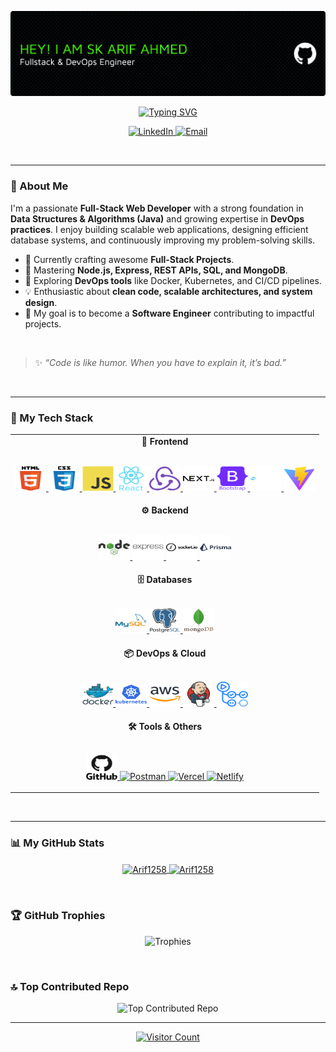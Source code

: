 <p align="center">
  <img src="./github-header-banner.png" alt="Header Banner">
</p>

<p align="center">
  <a href="https://git.io/typing-svg"><img src="https://readme-typing-svg.herokuapp.com?font=Fira+Code&size=28&pause=1000&color=61DAFB&center=true&vCenter=true&width=435&lines=Hi+there%2C+I'm+Sk+Arif+Ahmed+%F0%9F%91%8B;A+passionate+Full-Stack+Developer;A+Java+%26+DSA+Enthusiast;A+lifelong+learner." alt="Typing SVG"></a>
</p>

<p align="center">
  <a href="https://linkedin.com/in/skarifahmed" target="_blank">
    <img src="https://img.shields.io/badge/LinkedIn-%230077B5.svg?style=for-the-badge&logo=linkedin&logoColor=white" alt="LinkedIn">
  </a>
  <a href="mailto:skarifahmedofficial@gmail.com" target="_blank">
    <img src="https://img.shields.io/badge/Email-D14836?style=for-the-badge&logo=gmail&logoColor=white" alt="Email">
  </a>
</p>

<br>

---

### 💫 About Me

I'm a passionate **Full-Stack Web Developer** with a strong foundation in **Data Structures & Algorithms (Java)** and growing expertise in **DevOps practices**. I enjoy building scalable web applications, designing efficient database systems, and continuously improving my problem-solving skills.

- 🔭 Currently crafting awesome **Full-Stack Projects**.
- 🌱 Mastering **Node.js, Express, REST APIs, SQL, and MongoDB**.
- 🚀 Exploring **DevOps tools** like Docker, Kubernetes, and CI/CD pipelines.
- 💡 Enthusiastic about **clean code, scalable architectures, and system design**.
- 🎯 My goal is to become a **Software Engineer** contributing to impactful projects.

<br>

> ✨ *“Code is like humor. When you have to explain it, it’s bad.”*

<br>

---

### 🚀 My Tech Stack

<table>
  <tr>
    <td align="center" width="100%">
      <strong>🎨 Frontend</strong><br><br>
      <p align="center">
        <a href="https://developer.mozilla.org/en-US/docs/Web/HTML">
          <img src="https://raw.githubusercontent.com/devicons/devicon/master/icons/html5/html5-original-wordmark.svg" alt="HTML5" width="50" height="40"/>
        </a>
        <a href="https://developer.mozilla.org/en-US/docs/Web/CSS">
          <img src="https://raw.githubusercontent.com/devicons/devicon/master/icons/css3/css3-original-wordmark.svg" alt="CSS3" width="50" height="40"/>
        </a>
        <a href="https://developer.mozilla.org/en-US/docs/Web/JavaScript">
          <img src="https://raw.githubusercontent.com/devicons/devicon/master/icons/javascript/javascript-original.svg" alt="JavaScript" width="50" height="40"/>
        </a>
        <a href="https://reactjs.org/">
          <img src="https://raw.githubusercontent.com/devicons/devicon/master/icons/react/react-original-wordmark.svg" alt="React" width="50" height="40"/>
        </a>
        <a href="https://redux.js.org/">
          <img src="https://raw.githubusercontent.com/devicons/devicon/master/icons/redux/redux-original.svg" alt="Redux" width="50" height="40"/>
        </a>
        <a href="https://nextjs.org/">
          <img src="https://raw.githubusercontent.com/devicons/devicon/master/icons/nextjs/nextjs-original-wordmark.svg" alt="Next.js" width="50" height="40" style="background-color: white; border-radius: 5px;"/>
        </a>
        <a href="https://getbootstrap.com/">
          <img src="https://raw.githubusercontent.com/devicons/devicon/master/icons/bootstrap/bootstrap-plain-wordmark.svg" alt="Bootstrap" width="50" height="40"/>
        </a>
        <a href="https://tailwindcss.com/">
          <img src="https://raw.githubusercontent.com/devicons/devicon/master/icons/tailwindcss/tailwindcss-original-wordmark.svg" alt="Tailwind CSS" width="50" height="40"/>
        </a>
        <a href="https://vitejs.dev/">
          <img src="https://raw.githubusercontent.com/devicons/devicon/master/icons/vitejs/vitejs-original.svg" alt="Vite" width="50" height="40"/>
        </a>
      </p>
    </td>
  </tr>
  <tr>
    <td align="center" width="100%">
      <strong>⚙️ Backend</strong><br><br>
      <p align="center">
        <a href="https://nodejs.org/en/">
          <img src="https://raw.githubusercontent.com/devicons/devicon/master/icons/nodejs/nodejs-original-wordmark.svg" alt="Node.js" width="50" height="40"/>
        </a>
        <a href="https://expressjs.com/">
          <img src="https://raw.githubusercontent.com/devicons/devicon/master/icons/express/express-original-wordmark.svg" alt="Express.js" width="50" height="40" style="background-color: white; border-radius: 5px;"/>
        </a>
        <a href="https://socket.io/">
          <img src="https://raw.githubusercontent.com/devicons/devicon/master/icons/socketio/socketio-original-wordmark.svg" alt="Socket.io" width="50" height="40" style="background-color: white; border-radius: 5px;"/>
        </a>
        <a href="https://www.prisma.io/">
          <img src="https://raw.githubusercontent.com/devicons/devicon/master/icons/prisma/prisma-original-wordmark.svg" alt="Prisma" width="50" height="40"/>
        </a>
      </p>
    </td>
  </tr>
  <tr>
    <td align="center" width="100%">
      <strong>🗄️ Databases</strong><br><br>
      <p align="center">
        <a href="https://www.mysql.com/">
          <img src="https://raw.githubusercontent.com/devicons/devicon/master/icons/mysql/mysql-original-wordmark.svg" alt="MySQL" width="50" height="40"/>
        </a>
        <a href="https://www.postgresql.org/">
          <img src="https://raw.githubusercontent.com/devicons/devicon/master/icons/postgresql/postgresql-original-wordmark.svg" alt="PostgreSQL" width="50" height="40"/>
        </a>
        <a href="https://www.mongodb.com/">
          <img src="https://raw.githubusercontent.com/devicons/devicon/master/icons/mongodb/mongodb-original-wordmark.svg" alt="MongoDB" width="50" height="40"/>
        </a>
      </p>
    </td>
  </tr>
  <tr>
    <td align="center" width="100%">
      <strong>📦 DevOps & Cloud</strong><br><br>
      <p align="center">
        <a href="https://www.docker.com/">
          <img src="https://raw.githubusercontent.com/devicons/devicon/master/icons/docker/docker-original-wordmark.svg" alt="Docker" width="50" height="40"/>
        </a>
        <a href="https://kubernetes.io/">
          <img src="https://raw.githubusercontent.com/devicons/devicon/master/icons/kubernetes/kubernetes-plain-wordmark.svg" alt="Kubernetes" width="50" height="40"/>
        </a>
        <a href="https://aws.amazon.com/">
          <img src="https://raw.githubusercontent.com/devicons/devicon/master/icons/amazonwebservices/amazonwebservices-original-wordmark.svg" alt="AWS" width="50" height="40"/>
        </a>
        <a href="https://www.jenkins.io/">
          <img src="https://raw.githubusercontent.com/devicons/devicon/master/icons/jenkins/jenkins-original.svg" alt="Jenkins" width="50" height="40"/>
        </a>
        <a href="https://github.com/features/actions">
          <img src="https://raw.githubusercontent.com/devicons/devicon/master/icons/githubactions/githubactions-original.svg" alt="GitHub Actions" width="50" height="40"/>
        </a>
      </p>
    </td>
  </tr>
  <tr>
    <td align="center" width="100%">
      <strong>🛠️ Tools & Others</strong><br><br>
      <p align="center">
        <a href="https://github.com/">
          <img src="https://raw.githubusercontent.com/devicons/devicon/master/icons/github/github-original-wordmark.svg" alt="GitHub" width="50" height="40" style="background-color: white; border-radius: 5px;"/>
        </a>
        <a href="https://www.postman.com/">
          <img src="https://www.vectorlogo.zone/logos/getpostman/getpostman-icon.svg" alt="Postman" width="50" height="40"/>
        </a>
        <a href="https://vercel.com/">
          <img src="https://www.vectorlogo.zone/logos/vercel/vercel-icon.svg" alt="Vercel" width="50" height="40"/>
        </a>
        <a href="https://www.netlify.com/">
          <img src="https://www.vectorlogo.zone/logos/netlify/netlify-icon.svg" alt="Netlify" width="50" height="40"/>
        </a>
      </p>
    </td>
  </tr>
</table>

<br>

---

### 📊 My GitHub Stats

<p align="center">
  <a href="https://github.com/anuraghazra/github-readme-stats">
    <img align="center" src="https://github-readme-stats.vercel.app/api?username=Arif1258&show_icons=true&locale=en&theme=vision-friendly-dark" alt="Arif1258" />
  </a>
  <a href="https://github.com/anuraghazra/convoychat">
    <img align="center" src="https://github-readme-stats.vercel.app/api/top-langs?username=Arif1258&layout=compact&langs_count=7&theme=vision-friendly-dark" alt="Arif1258" />
  </a>
</p>

<br>

### 🏆 GitHub Trophies

<p align="center">
  <img src="https://github-profile-trophy.vercel.app/?username=Arif1258&theme=radical&no-frame=true&no-bg=true&margin-w=4" alt="Trophies">
</p>

<br>

### 🔝 Top Contributed Repo

<p align="center">
  <img src="https://github-contributor-stats.vercel.app/api?username=Arif1258&limit=5&theme=dark&combine_all_yearly_contributions=true" alt="Top Contributed Repo">
</p>

---

<p align="center">
  <a href="https://visitcount.itsvg.in">
    <img src="https://visitcount.itsvg.in/api?id=Arif1258&icon=0&color=0" alt="Visitor Count">
  </a>
</p>
